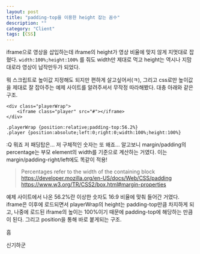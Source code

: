 ```yaml
---
layout: post
title: "padding-top을 이용한 height 잡는 꼼수"
description: ""
category: "Client" 
tags: [CSS]
---
```

iframe으로 영상을 삽입하는데 iframe의 height가 영상 비율에 맞지 않게 지멋대로 잡혔다.
`width:100%;height:100%` 를 줘도 width만 제대로 먹고 height는 역시나 지맘대로라 영상이 납작만두가 되었다.

뭐 스크립트로 높이값 지정해도 되지만 편하게 살고싶어서(ㅋ), 그리고 css로만 높이값을 제대로 잘 잡아주는 예제 사이트를 알려주셔서 무작정 따라해봤다. 대충 아래와 같은 구조.

```
<div class="playerWrap">
    <iframe class="player" src="#"></iframe>
</div>
```

```
.playerWrap {position:relative;padding-top:56.2%}
.player {position:absolute;left:0;right:0;width:100%;height:100%}
```

:Q 뭐죠 저 패딩탑은... 저 구체적인 숫자는 또 왜죠...
알고보니 margin/padding의 percentage는 부모 element의 width를 기준으로 계산하는 거였다.
이는 margin/padding-right/left에도 똑같이 적용!
> Percentages   refer to the width of the containing block  
> https://developer.mozilla.org/en-US/docs/Web/CSS/padding  
> https://www.w3.org/TR/CSS2/box.html#margin-properties

예제 사이트에서 나온 56.2%란 이상한 숫자도 16:9 비율에 맞춰 들어간 거였다. iframe은 이후에 로드되면서 playerWrap의 height는 padding-top만큼 차지하게 되고, 나중에 로드된 iframe의 높이는 100%이기 때문에 padding-top에 해당하는 만큼이 된다. 그리고 position을 통해 바로 붙게되는 구조.

흠

신기하군 